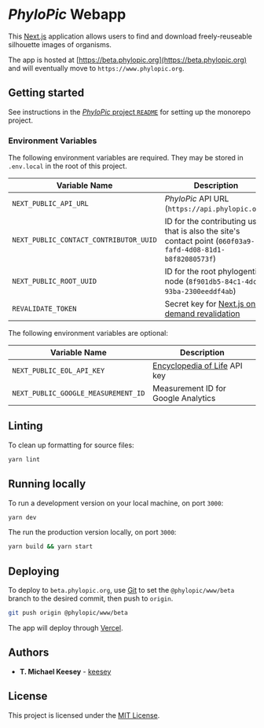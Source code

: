 # _PhyloPic_ Webapp

This [Next.js](https://nextjs.org/) application allows users to find and download freely-reuseable silhouette images of organisms.

The app is hosted at [https://beta.phylopic.org](https://beta.phylopic.org) and will eventually move to `https://www.phylopic.org`.

## Getting started

See instructions in the [_PhyloPic_ project `README`](../../README.md) for setting up the monorepo project.

### Environment Variables

The following environment variables are required. They may be stored in `.env.local` in the root of this project.

| Variable Name                          | Description                                                                                                                                                        |
| -------------------------------------- | ------------------------------------------------------------------------------------------------------------------------------------------------------------------ |
| `NEXT_PUBLIC_API_URL`                  | _PhyloPic_ API URL (`https://api.phylopic.org`)                                                                                                                    |
| `NEXT_PUBLIC_CONTACT_CONTRIBUTOR_UUID` | ID for the contributing user that is also the site's contact point (`060f03a9-fafd-4d08-81d1-b8f82080573f`)                                                        |
| `NEXT_PUBLIC_ROOT_UUID`                | ID for the root phylogentic node (`8f901db5-84c1-4dc0-93ba-2300eeddf4ab`)                                                                                          |
| `REVALIDATE_TOKEN`                     | Secret key for [Next.js on-demand revalidation](https://nextjs.org/docs/basic-features/data-fetching/incremental-static-regeneration#using-on-demand-revalidation) |

The following environment variables are optional:

| Variable Name                       | Description                                     |
| ----------------------------------- | ----------------------------------------------- |
| `NEXT_PUBLIC_EOL_API_KEY`           | [Encyclopedia of Life](https://eol.org) API key |
| `NEXT_PUBLIC_GOOGLE_MEASUREMENT_ID` | Measurement ID for Google Analytics             |

## Linting

To clean up formatting for source files:

```sh
yarn lint
```

## Running locally

To run a development version on your local machine, on port `3000`:

```sh
yarn dev
```

The run the production version locally, on port `3000`:

```sh
yarn build && yarn start
```

## Deploying

To deploy to `beta.phylopic.org`, use [Git](https://git-scm.com/) to set the `@phylopic/www/beta` branch to the desired commit, then push to `origin`.

```sh
git push origin @phylopic/www/beta
```

The app will deploy through [Vercel](https://vercel.com/keesey/phylopic-www).

## Authors

-   **T. Michael Keesey** - [keesey](https://github.com/keesey)

## License

This project is licensed under the [MIT License](../../LICENSE).
